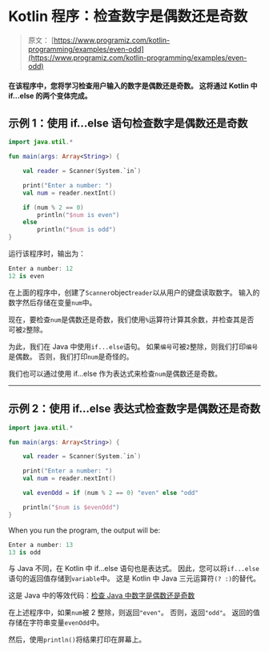 # Kotlin 程序：检查数字是偶数还是奇数

> 原文： [https://www.programiz.com/kotlin-programming/examples/even-odd](https://www.programiz.com/kotlin-programming/examples/even-odd)

#### 在该程序中，您将学习检查用户输入的数字是偶数还是奇数。 这将通过 Kotlin 中 if...else 的两个变体完成。

## 示例 1：使用 if...else 语句检查数字是偶数还是奇数

```kt
import java.util.*

fun main(args: Array<String>) {

    val reader = Scanner(System.`in`)

    print("Enter a number: ")
    val num = reader.nextInt()

    if (num % 2 == 0)
        println("$num is even")
    else
        println("$num is odd")
}
```

运行该程序时，输出为：

```kt
Enter a number: 12
12 is even
```

在上面的程序中，创建了`Scanner`object`reader`以从用户的键盘读取数字。 输入的数字然后存储在变量`num`中。

现在，要检查`num`是偶数还是奇数，我们使用`%`运算符计算其余数，并检查其是否可被`2`整除。

为此，我们在 Java 中使用`if...else`语句。 如果`编号`可被`2`整除，则我们打印`编号`是偶数。 否则，我们打印`num`是奇怪的。

我们也可以通过使用 if...else 作为表达式来检查`num`是偶数还是奇数。

* * *

## 示例 2：使用 if...else 表达式检查数字是偶数还是奇数

```kt
import java.util.*

fun main(args: Array<String>) {

    val reader = Scanner(System.`in`)

    print("Enter a number: ")
    val num = reader.nextInt()

    val evenOdd = if (num % 2 == 0) "even" else "odd"

    println("$num is $evenOdd")
}
```

When you run the program, the output will be:

```kt
Enter a number: 13
13 is odd
```

与 Java 不同，在 Kotlin 中 if...else 语句也是表达式。 因此，您可以将`if...else`语句的返回值存储到`variable`中。 这是 Kotlin 中 Java 三元运算符`(? :)`的替代。

这是 Java 中的等效代码：[检查 Java 中数字是偶数还是奇数](/java-programming/examples/even-odd "Java Program to Check Whether a Number is Even or Odd")

在上述程序中，如果`num`被 2 整除，则返回`"even"`。 否则，返回`"odd"`。 返回的值存储在字符串变量`evenOdd`中。

然后，使用`println()`将结果打印在屏幕上。